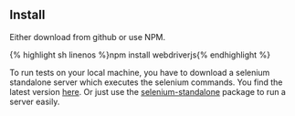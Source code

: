 Install
-------

Either download from github or use NPM.

{% highlight sh linenos %}npm install webdriverjs{% endhighlight %}

To run tests on your local machine, you have to download a selenium standalone
server which executes the selenium commands. You find the latest version [here](https://code.google.com/p/selenium/downloads/detail?name=selenium-server-standalone-2.39.0.jar).
Or just use the [selenium-standalone](https://github.com/vvo/selenium-standalone)
package to run a server easily.